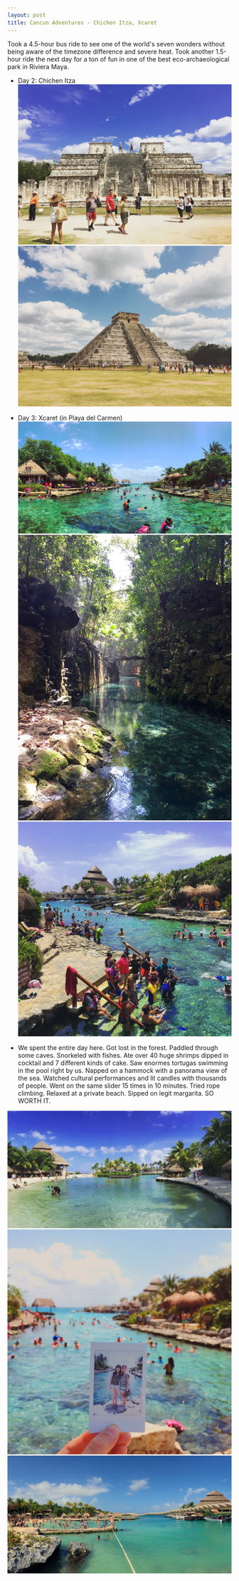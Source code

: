 ```yaml
---
layout: post
title: Cancun Adventures - Chichen Itza, Xcaret 
---
```


Took a 4.5-hour bus ride to see one of the world's seven wonders without being aware of the timezone difference and severe heat. 
Took another 1.5-hour ride the next day for a ton of fun in one of the best eco-archaeological park in Riviera Maya.

* Day 2: Chichen Itza 
![Chichen Itza 1](/images/chichenitza-1.jpg)
![Chichen Itza 2](/images/chichenitza-2.jpg)

* Day 3: Xcaret (in Playa del Carmen)
![Xcaret 3](/images/xcaret-3.jpg)
![Xcaret 4](/images/xcaret-4.jpg)
![Xcaret 2](/images/xcaret-2.jpg)

* We spent the entire day here. Got lost in the forest. Paddled through some caves. Snorkeled with fishes. Ate over 40 huge shrimps dipped in cocktail and 7 different kinds of cake. 
Saw enormes tortugas swimming in the pool right by us. Napped on a hammock with a panorama view of the sea. Watched cultural performances and lit candles with thousands of people.
Went on the same slider 15 times in 10 minutes. Tried rope climbing. Relaxed at a private beach. Sipped on legit margarita. SO WORTH IT.

![Xcaret 1](/images/xcaret-1.jpg)
![Xcaret 6](/images/xcaret-6.jpg)
![Xcaret 7](/images/xcaret-7.jpg)

